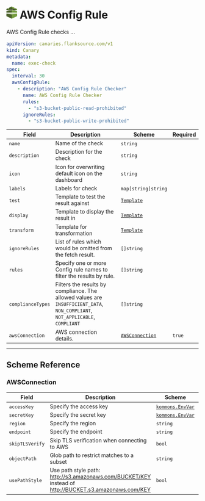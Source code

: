 # <img src='https://raw.githubusercontent.com/flanksource/flanksource-ui/main/src/icons/aws-config.svg' style='height: 32px'/> AWS Config Rule

AWS Config Rule checks ...

  ```yaml
  apiVersion: canaries.flanksource.com/v1
  kind: Canary
  metadata:
    name: exec-check
  spec:
    interval: 30
    awsConfigRule:
      - description: "AWS Config Rule Checker"
        name: AWS Config Rule Checker
        rules:
          - "s3-bucket-public-read-prohibited"
        ignoreRules:
          - "s3-bucket-public-write-prohibited"
  ```

| Field             | Description                                                                                                                   | Scheme                            | Required |
| ----------------- | ----------------------------------------------------------------------------------------------------------------------------- | --------------------------------- | -------- |
| `name`            | Name of the check                                                                                                             | `string`                          |          |
| `description`     | Description for the check                                                                                                     | `string`                          |          |
| `icon`            | Icon for overwriting default icon on the dashboard                                                                            | `string`                          |          |
| `labels`          | Labels for check                                                                                                              | `map[string]string`               |          |
| `test`            | Template to test the result against                                                                                           | [`Template`](../concepts/templating.md)           |          |
| `display`         | Template to display the result in                                                                                             | [`Template`](../concepts/templating.md)           |          |
| `transform`       | Template for transformation                                                                                                   | [`Template`](../concepts/templating.md)           |          |
| `ignoreRules`     | List of rules which would be omitted from the fetch result.                                                                   | `[]string`                        |          |
| `rules`           | Specify one or more Config rule names to filter the results by rule.                                                          | `[]string`                        |          |
| `complianceTypes` | Filters the results by compliance. The allowed values are `INSUFFICIENT_DATA`, `NON_COMPLIANT`, `NOT_APPLICABLE`, `COMPLIANT` | `[]string`                        |          |
| `awsConnection`   | AWS connection details.                                                                                                       | [`AWSConnection`](#awsconnection) | `true`   |

---

## Scheme Reference

### AWSConnection

| Field           | Description                                                                                           | Scheme                                                                       | Required |
| --------------- | ----------------------------------------------------------------------------------------------------- | ---------------------------------------------------------------------------- | -------- |
| `accessKey`     | Specify the access key                                                                                | [`kommons.EnvVar`](https://pkg.go.dev/github.com/flanksource/kommons#EnvVar) |          |
| `secretKey`     | Specify the secret key                                                                                | [`kommons.EnvVar`](https://pkg.go.dev/github.com/flanksource/kommons#EnvVar) |          |
| `region`        | Specify the region                                                                                    | `string`                                                                     |          |
| `endpoint`      | Specify the endpoint                                                                                  | `string`                                                                     |          |
| `skipTLSVerify` | Skip TLS verification when connecting to AWS                                                          | `bool`                                                                       |          |
| `objectPath`    | Glob path to restrict matches to a subset                                                             | `string`                                                                     |          |
| `usePathStyle`  | Use path style path: <http://s3.amazonaws.com/BUCKET/KEY> instead of <http://BUCKET.s3.amazonaws.com/KEY> | `bool`                                                                       |          |
